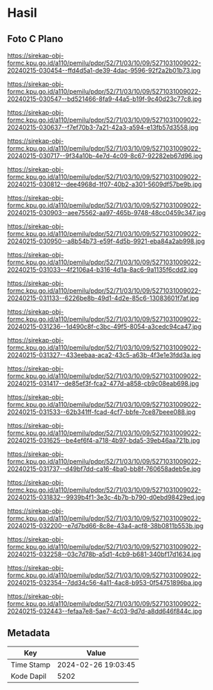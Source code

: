 # Hasil

## Foto C Plano

https://sirekap-obj-formc.kpu.go.id/a110/pemilu/pdpr/52/71/03/10/09/5271031009022-20240215-030454--ffd4d5a1-de39-4dac-9596-92f2a2b01b73.jpg

https://sirekap-obj-formc.kpu.go.id/a110/pemilu/pdpr/52/71/03/10/09/5271031009022-20240215-030547--bd521466-8fa9-44a5-b19f-9c40d23c77c8.jpg

https://sirekap-obj-formc.kpu.go.id/a110/pemilu/pdpr/52/71/03/10/09/5271031009022-20240215-030637--f7ef70b3-7a21-42a3-a594-e13fb57d3558.jpg

https://sirekap-obj-formc.kpu.go.id/a110/pemilu/pdpr/52/71/03/10/09/5271031009022-20240215-030717--9f34a10b-4e7d-4c09-8c67-92282eb67d96.jpg

https://sirekap-obj-formc.kpu.go.id/a110/pemilu/pdpr/52/71/03/10/09/5271031009022-20240215-030812--dee4968d-1f07-40b2-a301-5609df57be9b.jpg

https://sirekap-obj-formc.kpu.go.id/a110/pemilu/pdpr/52/71/03/10/09/5271031009022-20240215-030903--aee75562-aa97-465b-9748-48cc0459c347.jpg

https://sirekap-obj-formc.kpu.go.id/a110/pemilu/pdpr/52/71/03/10/09/5271031009022-20240215-030950--a8b54b73-e59f-4d5b-9921-eba84a2ab998.jpg

https://sirekap-obj-formc.kpu.go.id/a110/pemilu/pdpr/52/71/03/10/09/5271031009022-20240215-031033--4f2106a4-b316-4d1a-8ac6-9a1135f6cdd2.jpg

https://sirekap-obj-formc.kpu.go.id/a110/pemilu/pdpr/52/71/03/10/09/5271031009022-20240215-031133--6226be8b-49d1-4d2e-85c6-13083601f7af.jpg

https://sirekap-obj-formc.kpu.go.id/a110/pemilu/pdpr/52/71/03/10/09/5271031009022-20240215-031236--1d490c8f-c3bc-49f5-8054-a3cedc94ca47.jpg

https://sirekap-obj-formc.kpu.go.id/a110/pemilu/pdpr/52/71/03/10/09/5271031009022-20240215-031327--433eebaa-aca2-43c5-a63b-4f3e1e3fdd3a.jpg

https://sirekap-obj-formc.kpu.go.id/a110/pemilu/pdpr/52/71/03/10/09/5271031009022-20240215-031417--de85ef3f-fca2-477d-a858-cb9c08eab698.jpg

https://sirekap-obj-formc.kpu.go.id/a110/pemilu/pdpr/52/71/03/10/09/5271031009022-20240215-031533--62b341ff-fcad-4cf7-bbfe-7ce87beee088.jpg

https://sirekap-obj-formc.kpu.go.id/a110/pemilu/pdpr/52/71/03/10/09/5271031009022-20240215-031625--be4ef6f4-a718-4b97-bda5-39eb46aa721b.jpg

https://sirekap-obj-formc.kpu.go.id/a110/pemilu/pdpr/52/71/03/10/09/5271031009022-20240215-031737--d49bf7dd-ca16-4ba0-bb8f-760658adeb5e.jpg

https://sirekap-obj-formc.kpu.go.id/a110/pemilu/pdpr/52/71/03/10/09/5271031009022-20240215-031832--9939b4f1-3e3c-4b7b-b790-d0ebd98429ed.jpg

https://sirekap-obj-formc.kpu.go.id/a110/pemilu/pdpr/52/71/03/10/09/5271031009022-20240215-032200--e7d7bd66-8c8e-43a4-acf8-38b0811b553b.jpg

https://sirekap-obj-formc.kpu.go.id/a110/pemilu/pdpr/52/71/03/10/09/5271031009022-20240215-032258--03c7d78b-a5d1-4cb9-b681-340bf17d1634.jpg

https://sirekap-obj-formc.kpu.go.id/a110/pemilu/pdpr/52/71/03/10/09/5271031009022-20240215-032354--7dd34c56-4a11-4ac8-b953-0f54751896ba.jpg

https://sirekap-obj-formc.kpu.go.id/a110/pemilu/pdpr/52/71/03/10/09/5271031009022-20240215-032443--fefaa7e8-5ae7-4c03-9d7d-a8dd646f844c.jpg


## Metadata

| Key        | Value               |
| ---------- | ------------------- |
| Time Stamp | 2024-02-26 19:03:45 |
| Kode Dapil | 5202                |



